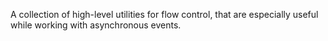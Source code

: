 A collection of high-level utilities for flow control, that are especially useful while working with asynchronous events.